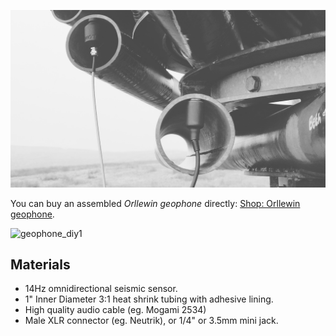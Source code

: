 ![20240915_singing_ringing_tree_001](../audio/field_recordings/lancashire/images/20240915_singing_ringing_tree_001.jpg)

You can buy an assembled _Orllewin geophone_ directly: [Shop: Orllewin geophone](../shop/Orllewin%20geophone.md).

![geophone_diy1](images/geophone_diy1.jpg)
## Materials

* 14Hz omnidirectional seismic sensor.
* 1" Inner Diameter 3:1 heat shrink tubing with adhesive lining.
* High quality audio cable (eg. Mogami 2534)
* Male XLR connector (eg. Neutrik), or 1/4" or 3.5mm mini jack.